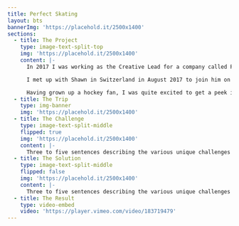 ```yaml
---
title: Perfect Skating
layout: bts
bannerImg: 'https://placehold.it/2500x1400'
sections:
  - title: The Project
    type: image-text-split-top
    img: 'https://placehold.it/2500x1400'
    content: |-
      In 2017 I was working as the Creative Lead for a company called Perfect Skating. The founder of the company, Shawn Allard, is a former professional hockey player and now works with NHL/Pro athletes around the world on their skating/performance.

      I met up with Shawn in Switzerland in August 2017 to join him on his travels for 12 days, going from Switzerland, to Sweden, to Los Angeles, to Colorado, to Wisconsin, and then finally home to Ottawa. In all I passed through 12 airports in 12 days, as well as numerous trains. I had to fit my filming, photo, and audio gear, as well as skates, clothing, footwear, etc… all into carry on luggage. The travel schedule was very tight and I couldn’t afford to have anything get delayed in checked luggage. Along the way I’d be documenting Shawns work with various athletes, filming on the ice, recording podcasts, etc…

      Having grown up a hockey fan, I was quite excited to get a peek into the NHL world, as well as the chance to travel around Europe!
  - title: The Trip
    type: img-banner
    img: 'https://placehold.it/2500x1400'
  - title: The Challenge
    type: image-text-split-middle
    flipped: true
    img: 'https://placehold.it/2500x1400'
    content: |-
      Three to five sentences describing the various unique challenges of the project. Lorem ipsum dolor sit amet, consectetur adipiscing elit, sed do eiusmod tempor incididunt ut labore et dolore magna aliqua. Facilisis gravida neque convallis a cras. Posuere ac ut consequat semper viverra nam libero justo laoreet. Suspendisse faucibus interdum posuere lorem ipsum dolor sit amet consectetur.
  - title: The Solution
    type: image-text-split-middle
    flipped: false
    img: 'https://placehold.it/2500x1400'
    content: |-
      Three to five sentences describing the various unique challenges of the project. Lorem ipsum dolor sit amet, consectetur adipiscing elit, sed do eiusmod tempor incididunt ut labore et dolore magna aliqua. Facilisis gravida neque convallis a cras. Posuere ac ut consequat semper viverra nam libero justo laoreet. Suspendisse faucibus interdum posuere lorem ipsum dolor sit amet consectetur.
  - title: The Result
    type: video-embed
    video: 'https://player.vimeo.com/video/183719479'
---
```


